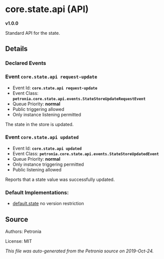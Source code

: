 # core.state.api (API)
**v1.0.0**

Standard API for the state.

## Details


### Declared Events


### Event `core.state.api request-update`

* Event Id: **`core.state.api request-update`**
* Event Class: **`petronia.core.state.api.events.StateStoreUpdateRequestEvent`**
* Queue Priority: **normal**
* Public triggering allowed
* Only instance listening permitted

The state in the store is updated.

### Event `core.state.api updated`

* Event Id: **`core.state.api updated`**
* Event Class: **`petronia.core.state.api.events.StateStoreUpdatedEvent`**
* Queue Priority: **normal**
* Only instance triggering permitted
* Public listening allowed

Reports that a state value was successfully updated.









### Default Implementations:
* [default.state](default.state.md)
  no version restriction


## Source

Authors: Petronia

License: MIT

*This file was auto-generated from the Petronia source on 2019-Oct-24.*

